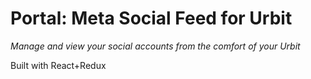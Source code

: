 # Portal: Meta Social Feed for Urbit
*Manage and view your social accounts from the comfort of your Urbit*

Built with React+Redux



